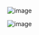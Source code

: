 ![image](https://user-images.githubusercontent.com/63122442/167659438-26b7231b-2bd3-41bf-af7b-691aa4f3c48d.png)

![image](https://user-images.githubusercontent.com/63122442/167659760-ebfda46b-87eb-4e1d-80e7-977e70f86958.png)
